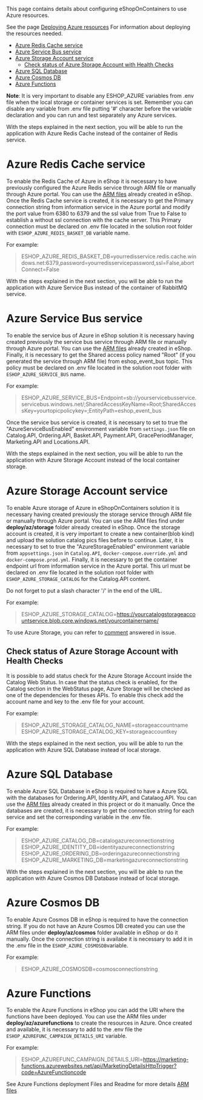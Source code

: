 This page contains details about configuring eShopOnContainers to use Azure resources.

See the page [Deploying Azure resources](Deploying-Azure-resources) For information about deploying the resources needed.

- [Azure Redis Cache service](#azure-redis-cache-service)
- [Azure Service Bus service](#azure-service-bus-service)
- [Azure Storage Account service](#azure-storage-account-service)
  - [Check status of Azure Storage Account with Health Checks](#check-status-of-azure-storage-account-with-health-checks)
- [Azure SQL Database](#azure-sql-database)
- [Azure Cosmos DB](#azure-cosmos-db)
- [Azure Functions](#azure-functions)

**Note**: It is very important to disable any ESHOP_AZURE variables from .env file when the local storage or container services is set. Remember you can disable any variable from .env file putting '#' character before the variable declaration and you can run and test separately any Azure services.

With the steps explained in the next section, you will be able to run the application with Azure Redis Cache instead of the container of Redis service.

# Azure Redis Cache service

To enable the Redis Cache of Azure in eShop it is necessary to have previously configured the Azure Redis service through ARM file or manually through Azure portal. You can use the [ARM files](deploy/az/redis/readme.md) already created in eShop. Once the Redis Cache service is created, it is necessary to get the Primary connection string from information service in the Azure portal and modify the port value from 6380 to 6379 and the ssl value from True to False to establish a without ssl connection with the cache server. This Primary connection must be declared on .env file located in the solution root folder with `ESHOP_AZURE_REDIS_BASKET_DB` variable name.

For example:
>ESHOP_AZURE_REDIS_BASKET_DB=yourredisservice.redis.cache.windows.net:6379,password=yourredisservicepassword,ssl=False,abortConnect=False

With the steps explained in the next section, you will be able to run the application with Azure Service Bus instead of the container of RabbitMQ service.

# Azure Service Bus service

To enable the service bus of Azure in eShop solution it is necessary having created previously the service bus service through ARM file or manually through Azure portal. You can use the [ARM files](https://github.com/dotnet-architecture/eShopOnContainers/blob/dev/deploy/azure/az/servicebus/readme.md) already created in eShop. Finally, it is necessary to get the Shared access policy named "Root" (if you generated the service through ARM file) from eshop_event_bus topic. This policy must be declared on .env file located in the solution root folder with `ESHOP_AZURE_SERVICE_BUS` name.

For example:
>ESHOP_AZURE_SERVICE_BUS=Endpoint=sb://yourservicebusservice.servicebus.windows.net/;SharedAccessKeyName=Root;SharedAccessKey=yourtopicpolicykey=;EntityPath=eshop_event_bus

Once the service bus service is created, it is necessary to set to true the "AzureServiceBusEnabled" environment variable from `settings.json` file on Catalog.API, Ordering.API, Basket.API, Payment.API, GracePeriodManager, Marketing.API and Locations.API.

With the steps explained in the next section, you will be able to run the application with Azure Storage Account instead of the local container storage.

# Azure Storage Account service

To enable Azure storage of Azure in eShopOnContainers solution it is necessary having created previously the storage service through ARM file or manually through Azure portal. You can use the ARM files find under **deploy/az/storage** folder already created in eShop. Once the storage account is created, it is very important to create a new container(blob kind) and upload the solution catalog pics files before to continue. Later, it is necessary to set to true the "AzureStorageEnabled" environment variable from `appsettings.json` in `Catalog.API`, `docker-compose.override.yml` and `docker-compose.prod.yml`. Finally, it is necessary to get the container endpoint url from information service in the Azure portal. This url must be declared on .env file located in the solution root folder with `ESHOP_AZURE_STORAGE_CATALOG` for the Catalog.API content.

Do not forget to put a slash character '/' in the end of the URL.

For example:
>ESHOP_AZURE_STORAGE_CATALOG=https://yourcatalogstorageaccountservice.blob.core.windows.net/yourcontainername/

To use Azure Storage, you can refer to [comment](https://github.com/dotnet-architecture/eShopOnContainers/issues/2047#issuecomment-1437084043) answered in issue.

## Check status of Azure Storage Account with Health Checks

It is possible to add status check for the Azure Storage Account inside the Catalog Web Status. In case that the status check is enabled, for the Catalog section in the WebStatus page, Azure Storage will be checked as one of the dependencies for theses APIs. To enable this check add the account name and key to the .env file for your account.

For example:
>ESHOP_AZURE_STORAGE_CATALOG_NAME=storageaccountname
>ESHOP_AZURE_STORAGE_CATALOG_KEY=storageaccountkey

With the steps explained in the next section, you will be able to run the application with Azure SQL Database instead of local storage.

# Azure SQL Database

To enable Azure SQL Database in eShop is required to have a Azure SQL with the databases for Ordering.API, Identity.API, and Catalaog.API. You can use the [ARM files](deploy/az/sql/readme.md) already created in this project or do it manually. Once the databases are created, it is necessary to get the connection string for each service and set the corresponding variable in the .env file.

For example:
>ESHOP_AZURE_CATALOG_DB=catalogazureconnectionstring
>ESHOP_AZURE_IDENTITY_DB=identityazureconnectionstring
>ESHOP_AZURE_ORDERING_DB=orderingazureconnectionstring
>ESHOP_AZURE_MARKETING_DB=marketingazureconnectionstring

With the steps explained in the next section, you will be able to run the application with Azure Cosmos DB Database instead of local storage.

# Azure Cosmos DB

To enable Azure Cosmos DB in eShop is required to have the connection string. If you do not have an Azure Cosmos DB created you can use the ARM files under **deploy/az/cosmos** folder available in eShop or do it manually. Once the connection string is availabe it is necessary to add it in the .env file in the `ESHOP_AZURE_COSMOSDB`variable.

For example:
>ESHOP_AZURE_COSMOSDB=cosmosconnectionstring

# Azure Functions

To enable the Azure Functions in eShop you can add the URI where the functions have been deployed. You can use the ARM files under **deploy/az/azurefunctions** to create the resources in Azure. Once created and available, it is necessary to add to the .env file the `ESHOP_AZUREFUNC_CAMPAIGN_DETAILS_URI` variable.

For example:
 >ESHOP_AZUREFUNC_CAMPAIGN_DETAILS_URI=https://marketing-functions.azurewebsites.net/api/MarketingDetailsHttpTrigger?code=AzureFunctioncode
 
See Azure Functions deployment Files and Readme for more details [ARM files](deploy/az/azurefunctions/readme.md)

